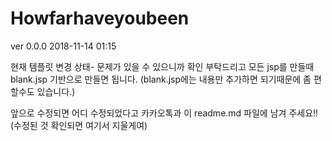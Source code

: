 # Howfarhaveyoubeen

ver 0.0.0 2018-11-14 01:15

현재 템플릿 변경 상태- 문제가 있을 수 있으니까 확인 부탁드리고
모든 jsp를 만들때 blank.jsp 기반으로 만들면 됩니다. (blank.jsp에는 내용만 추가하면 되기때문에 좀 편할수도 있습니다.)

앞으로 수정되면 어디 수정되었다고 카카오톡과 이 readme.md 파일에 남겨 주세요!! (수정된 것 확인되면 여기서 지울게여)
